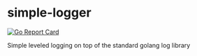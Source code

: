 # simple-logger
[![Go Report Card](https://goreportcard.com/badge/github.com/mmmorris1975/simple-logger)](https://goreportcard.com/report/github.com/mmmorris1975/simple-logger)

Simple leveled logging on top of the standard golang log library
